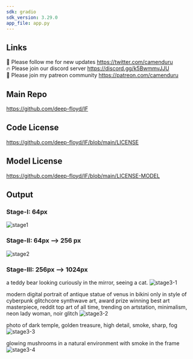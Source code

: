 ```yaml
---
sdk: gradio
sdk_version: 3.29.0
app_file: app.py
---
```


## Links

🐣 Please follow me for new updates https://twitter.com/camenduru <br />
🔥 Please join our discord server https://discord.gg/k5BwmmvJJU <br />
🥳 Please join my patreon community https://patreon.com/camenduru <br />

## Main Repo
https://github.com/deep-floyd/IF

## Code License
https://github.com/deep-floyd/IF/blob/main/LICENSE

## Model License 
https://github.com/deep-floyd/IF/blob/main/LICENSE-MODEL

## Output
### Stage-I: 64px
![stage1](https://user-images.githubusercontent.com/54370274/235267686-bb20a748-077e-4d6d-9612-9dcb706d7f6f.png)

### Stage-II: 64px --> 256 px
![stage2](https://user-images.githubusercontent.com/54370274/235267689-1131d701-6719-4d16-85c0-70f2859d7e58.png)

### Stage-III: 256px --> 1024px
a teddy bear looking curiously in the mirror, seeing a cat. 
![stage3-1](https://user-images.githubusercontent.com/54370274/235267830-44158274-804e-4717-9528-7c024f3644e4.png)

modern digital portrait of antique statue of venus in bikini only in style of cyberpunk glitchcore synthwave art, award prize winning best art masterpiece, reddit top art of all time, trending on artstation, minimalism, neon lady woman, noir glitch
![stage3-2](https://user-images.githubusercontent.com/54370274/235267832-62e940e2-3381-451f-923f-9f525b434cc7.png)

photo of dark temple, golden treasure, high detail, smoke, sharp, fog 
![stage3-3](https://user-images.githubusercontent.com/54370274/235267835-fd76c0c2-16fb-4f2a-a094-b8271907bbd5.png)

glowing mushrooms in a natural environment with smoke in the frame 
![stage3-4](https://user-images.githubusercontent.com/54370274/235267837-dd5239b1-7685-424c-be9b-35b29ee2b327.png)

